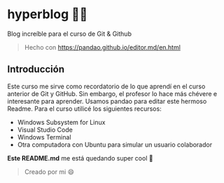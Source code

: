 # hyperblog 💖💚
Blog increíble para el curso de Git &amp; Github
>Hecho con https://pandao.github.io/editor.md/en.html

## Introducción

Este curso me sirve como recordatorio de lo que aprendí en el curso anterior de Git y GitHub. Sin embargo, el profesor lo hace más chévere e interesante para aprender.
Usamos pandao para editar este hermoso Readme.
Para el curso utilicé los siguientes recursos:
* Windows Subsystem for Linux
* Visual Studio Code
* Windows Terminal
* Otra computadora con Ubuntu para simular un usuario colaborador

**Este README.md** me está quedando super cool 🤩
>Creado por mi 😄